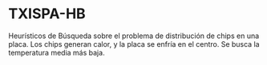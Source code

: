 # TXISPA-HB
 Heurísticos de Búsqueda sobre el problema de distribución de chips en una placa. Los chips generan calor, y la placa se enfría en el centro. Se busca la temperatura media más baja.
